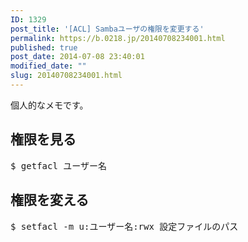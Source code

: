 ```yaml
---
ID: 1329
post_title: '[ACL] Sambaユーザの権限を変更する'
permalink: https://b.0218.jp/20140708234001.html
published: true
post_date: 2014-07-08 23:40:01
modified_date: ""
slug: 20140708234001.html
---
```

個人的なメモです。
<!--more-->
<h2>権限を見る</h2>
<pre class="prettyprint">$ getfacl ユーザー名</pre>

<h2>権限を変える</h2>
<pre class="prettyprint">$ setfacl -m u:ユーザー名:rwx 設定ファイルのパス</pre>